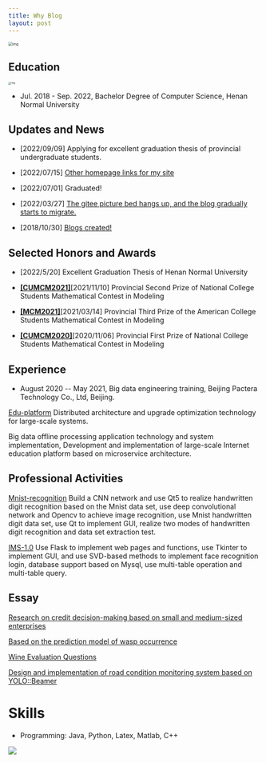 ```yaml
---
title: Why Blog
layout: post
---
```


<img src="/images/pa/20221020181246.jpg" alt = "img" style = "zoom: 50% ">

## Education

<img src="/images/htulogo.png" alt="img" style="zoom: 33%;" />

- Jul. 2018 - Sep. 2022, Bachelor Degree of Computer Science, Henan Normal University

## Updates and News

- [2022/09/09] Applying for excellent graduation thesis of provincial undergraduate students.

- [2022/07/15] [Other homepage links for my site](https://cay-iota.vercel.app/)

- [2022/07/01] Graduated!

- [2022/03/27] [The gitee picture bed hangs up, and the blog gradually starts to migrate.](https://www.cnblogs.com/eayz)

- [2018/10/30] [Blogs created!](https://eayz.github.io/year-archive/)

## Selected Honors and Awards

- [2022/5/20] Excellent Graduation Thesis of Henan Normal University

- [**[CUMCM2021]**](http://www.mcm.edu.cn)[2021/11/10] Provincial Second Prize of National College Students Mathematical Contest in Modeling
- [**[MCM2021]**](https://www.comap.com)[2021/03/14] Provincial Third Prize of the American College Students Mathematical Contest in Modeling
- [**[CUMCM2020]**](http://www.mcm.edu.cn)[2020/11/06] Provincial First Prize of National College Students Mathematical Contest in Modeling

## Experience

- August 2020 -- May 2021, Big data engineering training, Beijing Pactera Technology Co., Ltd, Beijing.

[Edu-platform](https://github.com/eayz/edu_platform) Distributed architecture and upgrade optimization technology for large-scale systems.

Big data offline processing application technology and system implementation, Development and implementation of large-scale Internet education platform based on microservice architecture.

## Professional Activities 


[Mnist-recognition](https://github.com/eayz/mnist-recognization) Build a CNN network and use Qt5 to realize handwritten digit recognition based on the Mnist data set, use deep convolutional network and Opencv to achieve image recognition, use Mnist handwritten digit data set, use Qt to implement GUI, realize two modes of handwritten digit recognition and data set extraction test.

[IMS-1.0](https://gitee.com/eayz/ims) Use Flask to implement web pages and functions, use Tkinter to implement GUI, and use SVD-based methods to implement face recognition login, database support based on Mysql, use multi-table operation and multi-table query.

## Essay 

[Research on credit decision-making based on small and medium-sized enterprises](https://github.com/eayz/eayz.github.io/blob/main/paper/2020cumcm.pdf)

[Based on the prediction model of wasp occurrence](https://github.com/eayz/eayz.github.io/blob/main/paper/2021mcm)

[Wine Evaluation Questions](https://github.com/eayz/eayz.github.io/blob/main/paper/wine.pdf)


[Design and implementation of road condition monitoring system based on YOLO::Beamer](https://github.com/eayz/eayz.github.io/blob/main/paper/Design_and_implementation_of_road_condition_monitoring_system_based_on_YOLO.pdf)

Skills
======
* Programming: Java, Python, Latex, Matlab, C++

<a href="https://clustrmaps.com/site/1bpdo"  title="Visit tracker"><img src="//www.clustrmaps.com/map_v2.png?d=H6tLzjFYVpTxMgP3h_KHtGeH9jve38SteMCEVApkrMo&cl=ffffff" /></a>